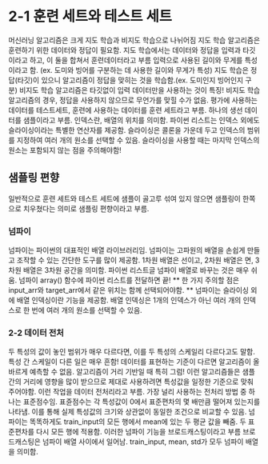 # 2-1 훈련 세트와 테스트 세트
머신러닝 알고리즘은 크게 지도 학습과 비지도 학습으로 나뉘어짐
지도 학습 알고리즘은 훈련하기 위한 데이터와 정답이 필요함.
지도 학습에서는 데이터와 정답을 입력과 타깃이라고 하고, 이 둘을 합쳐서 훈련데이터라고 부름
입력으로 사용된 길이와 무게를 특성이라고 함. (ex. 도미와 빙어를 구분하는 데 사용한 길이와 무게가 특성)
지도 학습은 정답(타깃)이 있으니 알고리즘이 정답을 맞히는 것을 학습함.(ex. 도미인지 빙어인지 구분)
비지도 학습 알고리즘은 타깃없이 입력 데이터만을 사용하는 것이 특징!
비지도 학습 알고리즘의 경우, 정답을 사용하지 않으므로 무언가를 맞힐 수가 없음.
평가에 사용하는 데이터를 테스트세트, 훈련에 사용하는 데이터를 훈련 세트라고 부름.
하나의 생선 데이터를 샘플이라고 부름.
인덱스란, 배열의 위치를 의미함.
파이썬 리스트는 인덱스 외에도 슬라이싱이라는 특별한 연산자를 제공함. 슬라이싱은 콜론을 가운데 두고 인덱스의 범위를 지정하여 여러 개의 원소를 선택할 수 있음.
슬라이싱을 사용할 때는 마지막 인덱스의 원소는 포함되지 않는 점을 주의해야함!

## 샘플링 편향
일반적으로 훈련 세트와 테스트 세트에 샘플이 골고루 섞여 있지 않으면 샘플링이 한쪽으로 치우쳤다는 의미로 샘플링 편향이라고 부름.

### 넘파이
넘파이는 파이썬의 대표적인 배열 라이브러리임.
넘파이는 고파원의 배열을 손쉽게 만들고 조작할 수 있는 간단한 도구를 많이 제공함.
1차원 배열은 선이고, 2차원 배열은 면, 3차원 배열은 3차원 공간을 의미함.
파이썬 리스트글 넘파이 배열로 바꾸는 것은 매우 쉬움. 넘파이 array() 함수에 파이썬 리스트를 전달하면 끝!
** 한 가지 주의할 점은 input_arr와 target_arr에서 같은 위치는 함께 선택되어야함. **
넘파이는 슬라이싱 외에 배열 인덱싱이란 기능을 제공함. 배열 인덱싱은 1개의 인덱스가 아닌 여러 개의 인덱스로 한 번에 여러 개의 원소를 선택할 수 있음.

### 2-2 데이터 전처
두 특성의 값이 놓인 범위가 매우 다르다면, 이를 두 특성의 스케일리 다르다고도 말함.
특성 간 스케일이 다른 일은 매우 흔함!
데이터를 표현하는 기준이 다르면 알고리즘이 올바르게 예측할 수 없음. 알고리즘이 거리 기반일 때 특히 그럼! 이런 알고리즘들은 샘플 간의 거리에 영향을 많이 받으므로 제대로 사용하려면 특성값을 일정한 기준으로 맞춰 주어야함. 이런 작업을 데이터 전처리라고 부름.
가장 널리 사용하는 전처리 방법 중 하나는 표준점수임. 표쥰점수는 각 특성값이 0에서 표준편차의 몇 배만큼 떨어져 있는지를 나타냄. 이를 통해 실제 특성값의 크기와 상관없이 동일한 조건으로 비교할 수 있음.
넘파이는 똑똑하게도 train_input의 모든 행에서 mean에 있는 두 평균 값을 빼줌. 두 표준편차를 다시 모든 행에 적용함. 이러한 넘파이 기능을 브로드캐스팅이라고 부름
브로드캐스팅은 넘파이 배열 사이에서 일어남. train_input, mean, std가 모두 넘파이 배열을 의미함.
